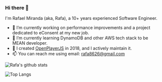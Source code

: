 ### Hi there 👋

I'm Rafael Miranda (aka, Rafa), a 10+ years experienced Software Engineer. 

- 🔭 I’m currently working on performance improvements and a project dedicated to eConsent at my new job. 
- 🌱 I’m currently learning DynamoDB and other AWS tech stack to be MEAN developer.
- 🚧 I created [OpenPlayerJS](https://github.com/openplayerjs/openplayerjs) in 2018, and I actively maintain it.
- 📫 You can reach me using email: rafa8626@gmail.com

![Rafa's github stats](https://github-readme-stats.vercel.app/api?username=rafa8626&theme=tokyonight)

![Top Langs](https://github-readme-stats.vercel.app/api/top-langs/?username=rafa8626&layout=compact&theme=tokyonight)
